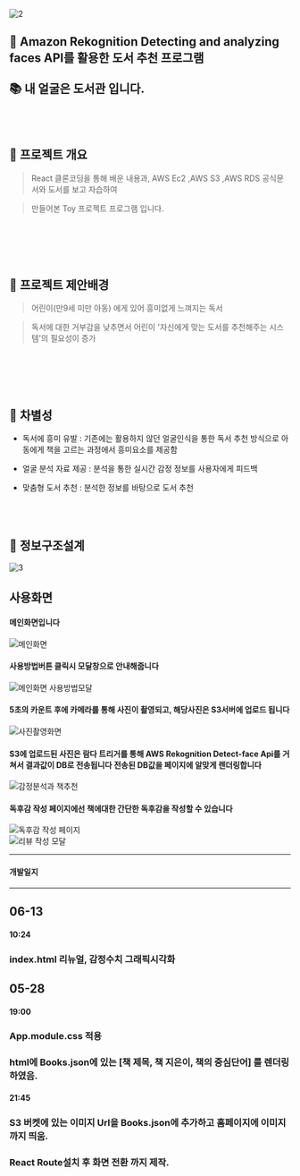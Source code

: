 ![2](https://user-images.githubusercontent.com/73016277/210193426-24791585-caaf-4199-8597-cad2fd92fc98.jpg)



## 🎈 Amazon Rekognition Detecting and analyzing faces API를 활용한 도서 추천 프로그램 <br><br> 📚 내 얼굴은 도서관 입니다.

<br><br>

## 🎨 프로젝트 개요

>React 클론코딩을 통해 배운 내용과, AWS Ec2 ,AWS S3 ,AWS RDS 공식문서와 도서를 보고 자습하여

>만들어본 Toy 프로젝트 프로그램 입니다.

<br>
<br><br><br>

## 🎨 프로젝트 제안배경

>어린이(만9세 미만 아동) 에게 있어 흥미없게 느껴지는 독서

>독서에 대한 거부감을 낮추면서 어린이 '자신에게 맞는 도서를 추천해주는 시스템'의 필요성이 증가
<br>
<br><br><br>

## 🎨 차별성
- 독서에 흥미 유발
  : 기존에는 활용하지 않던 얼굴인식을 통한 독서 추천 방식으로 아동에게 책을 고르는 과정에서 흥미요소를 제공함
  
- 얼굴 분석 자료 제공
  : 분석을 통한 실시간 감정 정보를 사용자에게 피드백
  
- 맞춤형 도서 추천
  : 분석한 정보를 바탕으로 도서 추천
  
  <br><br>

## 🎨 정보구조설계

![3](https://user-images.githubusercontent.com/73016277/210193532-72d27862-74d9-4574-a496-304c09fcfe0a.jpg)


## 사용화면

#### 메인화면입니다

![메인화면](https://user-images.githubusercontent.com/73016277/173263391-2729eee3-730e-4c99-a008-5789d78a6598.jpg)


#### 사용방법버튼 클릭시 모달창으로 안내해줍니다<br>
![메인화면 사용방법모달](https://user-images.githubusercontent.com/73016277/173263341-f150ad3a-24cb-46fa-875a-19974d4e7a2d.jpg)

#### 5초의 카운트 후에 카메라를 통해 사진이 촬영되고, 해당사진은 S3서버에 업로드 됩니다<br>
![사진촬영화면](https://user-images.githubusercontent.com/73016277/173263344-0e95feb1-985b-4917-8ed9-7e21b2dd06b9.jpg)

#### S3에 업로드된 사진은 람다 트리거를 통해 AWS Rekognition Detect-face Api를 거쳐서 결과값이 DB로 전송됩니다 전송된 DB값을 페이지에 알맞게 렌더링합니다<br>
![감정분석과 책추천](https://user-images.githubusercontent.com/73016277/173263347-a7a65b16-5b11-4535-85cc-c50acdf58991.jpg)

#### 독후감 작성 페이지에선 책에대한 간단한 독후감을 작성할 수 있습니다

![독후감 작성 페이지](https://user-images.githubusercontent.com/73016277/173262989-b64edd1c-ceea-40eb-9709-c574339a0d33.jpg)<br>
![리뷰 작성 모달](https://user-images.githubusercontent.com/73016277/173262992-c394d73c-ff5f-46d1-a4fc-f054d9a765df.jpg)<br>

<hr>

#### 개발일지

<hr>

## 06-13
#### 10:24
### index.html 리뉴얼, 감정수치 그래픽시각화


## 05-28
#### 19:00
### App.module.css 적용<br>
### html에 Books.json에 있는 [책 제목, 책 지은이, 책의 중심단어] 를 렌더링 하였음.

#### 21:45
### S3 버켓에 있는 이미지 Url을 Books.json에 추가하고 홈페이지에 이미지까지 띄움.
### React Route설치 후 화면 전환 까지 제작.

